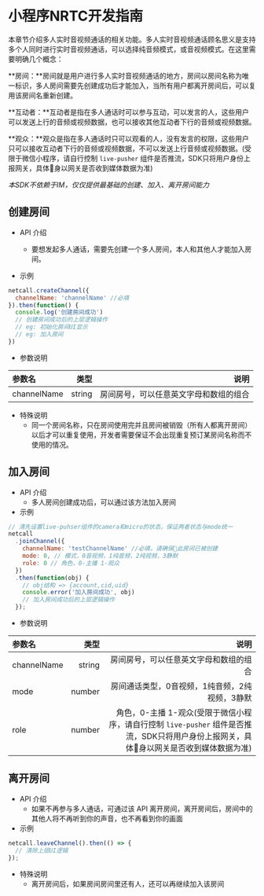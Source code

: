 # <span id="小程序NRTC开发指南">小程序NRTC开发指南</span>

本章节介绍多人实时音视频通话的相关功能。多人实时音视频通话顾名思义是支持多个人同时进行实时音视频通话，可以选择纯音频模式，或音视频模式。在这里需要明确几个概念：

**房间：**房间就是用户进行多人实时音视频通话的地方，房间以房间名称为唯一标识，多人房间需要先创建成功后才能加入，当所有用户都离开房间后，可以复用该房间名重新创建。

**互动者：**互动者是指在多人通话时可以参与互动，可以发言的人，这些用户可以发送上行的音频或视频数据，也可以接收其他互动者下行的音频或视频数据。

**观众：**观众是指在多人通话时只可以观看的人，没有发言的权限，这些用户只可以接收互动者下行的音频或视频数据，不可以发送上行音频或视频数据。(受限于微信小程序，请自行控制 `live-pusher` 组件是否推流，SDK只将用户身份上报网关，具体身以网关是否收到媒体数据为准)


*本SDK不依赖于IM，仅仅提供最基础的创建、加入、离开房间能力*

## <span id="创建房间">创建房间</span>

* API 介绍

  * 要想发起多人通话，需要先创建一个多人房间，本人和其他人才能加入房间。

* 示例

```js
netcall.createChannel({
  channelName: 'channelName' //必填
}).then(function() {
  console.log('创建房间成功')
  // 创建房间成功后的上层逻辑操作
  // eg: 初始化房间UI显示
  // eg: 加入房间
})
```

* 参数说明

| 参数名       |   类型 | 说明 |
| :----------- | -----: | ----: |
| channelName  | string | 房间房号，可以任意英文字母和数组的组合 |

* 特殊说明
  * 同一个房间名称，只在房间使用完并且房间被销毁（所有人都离开房间）以后才可以重复使用，开发者需要保证不会出现重复预订某房间名称而不使用的情况。

## <span id="加入房间">加入房间</span>

* API 介绍
  * 多人房间创建成功后，可以通过该方法加入房间
* 示例

```js
// 清先设置live-puhser组件的camera和micro的状态，保证两者状态与mode统一
netcall
  .joinChannel({
    channelName: 'testChannelName' //必填，请确保此房间已被创建
    mode: 0, // 模式，0音视频，1纯音频，2纯视频，3静默
    role: 0 // 角色，0-主播 1-观众
  })
  .then(function(obj) {
    // obj结构 => {account,cid,uid}
    console.error('加入房间成功', obj)
    // 加入房间成功后的上层逻辑操作
  });
```

* 参数说明

| 参数名        |   类型 | 说明 |
| :------------ | -----: | -----: |
| channelName   | string | 房间房号，可以任意英文字母和数组的组合 |
| mode          | number | 房间通话类型，0音视频，1纯音频，2纯视频，3静默 |
| role | number | 角色，0-主播 1-观众(受限于微信小程序，请自行控制 `live-pusher` 组件是否推流，SDK只将用户身份上报网关，具体身以网关是否收到媒体数据为准)

## <span id="离开房间">离开房间</span>

* API 介绍
  * 如果不再参与多人通话，可通过该 API 离开房间，离开房间后，房间中的其他人将不再听到你的声音，也不再看到你的画面
* 示例

```js
netcall.leaveChannel().then(() => {
  // 清除上层UI逻辑
});
```

* 特殊说明
  * 离开房间后，如果房间房间里还有人，还可以再继续加入该房间
